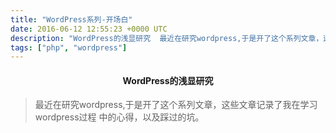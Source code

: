 ```yaml
---
title: "WordPress系列-开场白"
date: 2016-06-12 12:55:23 +0000 UTC
description: "WordPress的浅显研究  最近在研究wordpress,于是开了这个系列文章，这些文章记录了我在学习wordpress过程   中的心得，以及踩过的坑。"
tags: ["php", "wordpress"]
---
```


#### <center><strong>WordPress的浅显研究</strong></center>

>最近在研究wordpress,于是开了这个系列文章，这些文章记录了我在学习wordpress过程
中的心得，以及踩过的坑。
